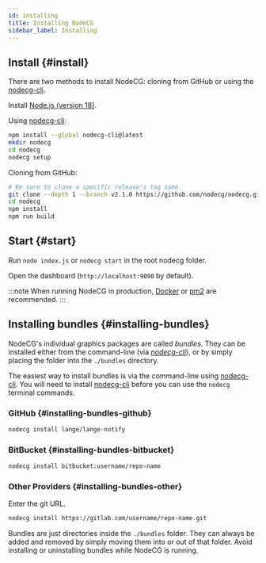 ```yaml
---
id: installing
title: Installing NodeCG
sidebar_label: Installing
---
```


## Install {#install}

There are two methods to install NodeCG: cloning from GitHub or using the [nodecg-cli](https://github.com/nodecg/nodecg-cli).

Install [Node.js (version 18)](http://nodejs.org/).  

Using [nodecg-cli](https://github.com/nodecg/nodecg-cli):

```bash
npm install --global nodecg-cli@latest
mkdir nodecg
cd nodecg
nodecg setup
```

Cloning from GitHub:

```bash
# Be sure to clone a specific release's tag name.
git clone --depth 1 --branch v2.1.0 https://github.com/nodecg/nodecg.git
cd nodecg
npm install
npm run build
```

## Start {#start}

Run `node index.js` or `nodecg start` in the root nodecg folder.

Open the dashboard (`http://localhost:9090` by default).

:::note
When running NodeCG in production, [Docker](docker) or [pm2](https://github.com/Unitech/pm2) are recommended.
:::

## Installing bundles {#installing-bundles}

NodeCG's individual graphics packages are called _bundles_. They can be installed either from the command-line
(via [_nodecg-cli_](https://www.npmjs.com/package/nodecg-cli)), or by simply placing the folder into the `./bundles` directory.

The easiest way to install bundles is via the command-line using [nodecg-cli](https://www.npmjs.com/package/nodecg-cli).
You will need to install [nodecg-cli](https://www.npmjs.com/package/nodecg-cli) before you can use the `nodecg`
terminal commands.

### GitHub {#installing-bundles-github}

```bash
nodecg install lange/lange-notify
```

### BitBucket {#installing-bundles-bitbucket}

```bash
nodecg install bitbucket:username/repo-name
```

### Other Providers {#installing-bundles-other}

Enter the git URL.

```bash
nodecg install https://gitlab.com/username/repo-name.git
```

Bundles are just directories inside the `./bundles` folder.
They can always be added and removed by simply moving them into or out of that folder.
Avoid installing or uninstalling bundles while NodeCG is running.
